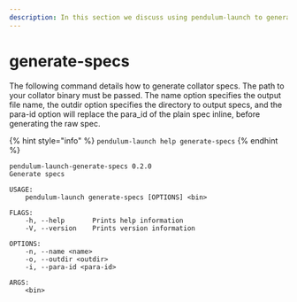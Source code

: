 ```yaml
---
description: In this section we discuss using pendulum-launch to generate collator specs.
---
```


# generate-specs

The following command details how to generate collator specs.  The path to your collator binary must be passed.  The name option specifies the output file name, the outdir option specifies the directory to output specs, and the para-id option will replace the para\_id of the plain spec inline, before generating the raw spec.

{% hint style="info" %}
`pendulum-launch help generate-specs`
{% endhint %}

```
pendulum-launch-generate-specs 0.2.0
Generate specs

USAGE:
    pendulum-launch generate-specs [OPTIONS] <bin>

FLAGS:
    -h, --help       Prints help information
    -V, --version    Prints version information

OPTIONS:
    -n, --name <name>
    -o, --outdir <outdir>
    -i, --para-id <para-id>

ARGS:
    <bin>
```
